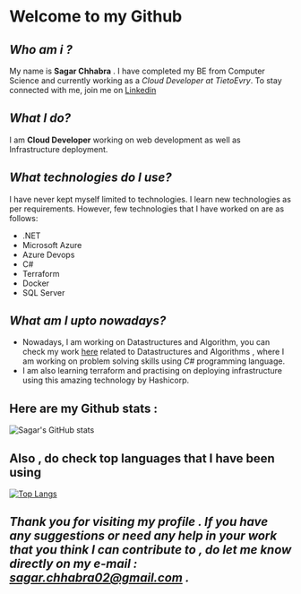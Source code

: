 # Welcome to my Github

## *Who am i ?*
My name is **Sagar Chhabra** . I have completed my BE from Computer Science and currently working as a *Cloud Developer at TietoEvry*.
To stay connected with me, join me on [Linkedin](https://www.linkedin.com/in/sagarchhabra)

## *What I do?*
I am **Cloud Developer** working on web development as well as Infrastructure deployment. 

## *What technologies do I use?*
I have never kept myself limited to technologies. I learn new technologies as per requirements. However, few technologies that I have worked on are as follows:

- .NET
- Microsoft Azure
- Azure Devops
- C#
- Terraform
- Docker
- SQL Server

## *What am I upto nowadays?*
- Nowadays, I am working on Datastructures and Algorithm, you can check my work [here](https://github.com/sagar2395/Datastructures-Algorithms) related to Datastructures and Algorithms , where I am working on problem solving skills using *C#* programming language.
- I am also learning terraform and practising on deploying infrastructure using this amazing technology by Hashicorp.

## Here are my Github stats :

![Sagar's GitHub stats](https://github-readme-stats.vercel.app/api?username=sagar2395&show_icons=true&theme=radical)

## Also , do check top languages that I have been using 

[![Top Langs](https://github-readme-stats.vercel.app/api/top-langs/?username=sagar2395&layout=compact)](https://github.com/anuraghazra/github-readme-stats)


## *Thank you for visiting my profile . If you have any suggestions or need any help in your work that you think I can contribute to , do let me know directly on my e-mail : sagar.chhabra02@gmail.com .*












